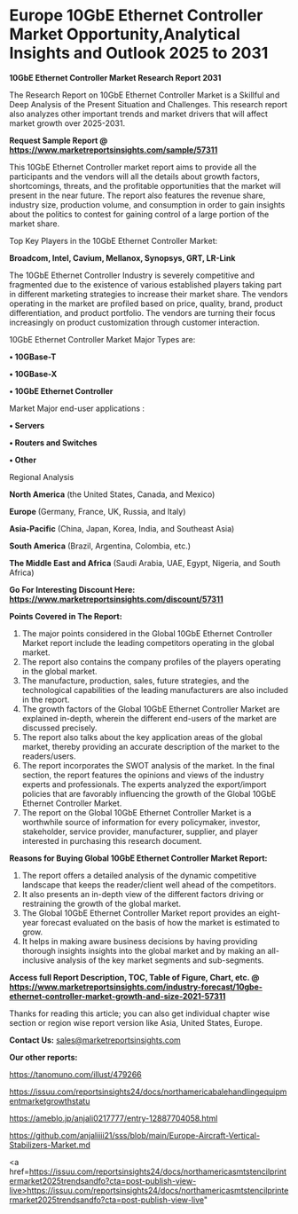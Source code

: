 # Europe 10GbE Ethernet Controller Market Opportunity,Analytical Insights and Outlook 2025 to 2031

<strong>10GbE Ethernet Controller Market Research Report 2031</strong>

The Research Report on 10GbE Ethernet Controller Market is a Skillful and Deep Analysis of the Present Situation and Challenges. This research report also analyzes other important trends and market drivers that will affect market growth over 2025-2031.

<strong>Request Sample Report @ <a href=https://www.marketreportsinsights.com/sample/57311>https://www.marketreportsinsights.com/sample/57311</a></strong>

This 10GbE Ethernet Controller market report aims to provide all the participants and the vendors will all the details about growth factors, shortcomings, threats, and the profitable opportunities that the market will present in the near future. The report also features the revenue share, industry size, production volume, and consumption in order to gain insights about the politics to contest for gaining control of a large portion of the market share.

Top Key Players in the 10GbE Ethernet Controller Market:

<strong>Broadcom, Intel, Cavium, Mellanox, Synopsys, GRT, LR-Link</strong>

The 10GbE Ethernet Controller Industry is severely competitive and fragmented due to the existence of various established players taking part in different marketing strategies to increase their market share. The vendors operating in the market are profiled based on price, quality, brand, product differentiation, and product portfolio. The vendors are turning their focus increasingly on product customization through customer interaction.

10GbE Ethernet Controller Market Major Types are:

<strong>• 10GBase-T

• 10GBase-X

• 10GbE Ethernet Controller</strong>

Market Major end-user applications :

<strong>• Servers

• Routers and Switches

• Other</strong>

Regional Analysis

</u><strong><b>North America</b></strong> (the United States, Canada, and Mexico)

<strong><b>Europe </b></strong>(Germany, France, UK, Russia, and Italy)

<strong><b>Asia-Pacific</b></strong> (China, Japan, Korea, India, and Southeast Asia)

<strong><b>South America</b></strong> (Brazil, Argentina, Colombia, etc.)

<strong><b>The Middle East and Africa</b></strong> (Saudi Arabia, UAE, Egypt, Nigeria, and South Africa)

<strong>Go For Interesting Discount Here: <a href=https://www.marketreportsinsights.com/discount/57311>https://www.marketreportsinsights.com/discount/57311</a></strong>

<strong>Points Covered in The Report:</strong>
<ol>
  <li>The major points considered in the Global 10GbE Ethernet Controller Market report include the leading competitors operating in the global market.</li>
  <li>The report also contains the company profiles of the players operating in the global market.</li>
  <li>The manufacture, production, sales, future strategies, and the technological capabilities of the leading manufacturers are also included in the report.</li>
  <li>The growth factors of the Global 10GbE Ethernet Controller Market are explained in-depth, wherein the different end-users of the market are discussed precisely.</li>
  <li>The report also talks about the key application areas of the global market, thereby providing an accurate description of the market to the readers/users.</li>
  <li>The report incorporates the SWOT analysis of the market. In the final section, the report features the opinions and views of the industry experts and professionals. The experts analyzed the export/import policies that are favorably influencing the growth of the Global 10GbE Ethernet Controller Market.</li>
  <li>The report on the Global 10GbE Ethernet Controller Market is a worthwhile source of information for every policymaker, investor, stakeholder, service provider, manufacturer, supplier, and player interested in purchasing this research document.</li>
</ol>
<strong>Reasons for Buying Global 10GbE Ethernet Controller Market Report:</strong>

<ol>
  <li>The report offers a detailed analysis of the dynamic competitive landscape that keeps the reader/client well ahead of the competitors.</li>
  <li>It also presents an in-depth view of the different factors driving or restraining the growth of the global market.</li>
  <li>The Global 10GbE Ethernet Controller Market report provides an eight-year forecast evaluated on the basis of how the market is estimated to grow.</li>
  <li>It helps in making aware business decisions by having providing thorough insights insights into the global market and by making an all-inclusive analysis of the key market segments and sub-segments.</li>
</ol>
<strong>Access full Report Description, TOC, Table of Figure, Chart, etc. @ <a href=https://www.marketreportsinsights.com/industry-forecast/10gbe-ethernet-controller-market-growth-and-size-2021-57311>https://www.marketreportsinsights.com/industry-forecast/10gbe-ethernet-controller-market-growth-and-size-2021-57311</a></strong>


Thanks for reading this article; you can also get individual chapter wise section or region wise report version like Asia, United States, Europe.

<strong>Contact Us:</strong>
sales@marketreportsinsights.com

<strong>Our other reports:</strong>

<a href=https://tanomuno.com/illust/479266>https://tanomuno.com/illust/479266</a>

<a href=https://issuu.com/reportsinsights24/docs/northamericabalehandlingequipmentmarketgrowthstatu>https://issuu.com/reportsinsights24/docs/northamericabalehandlingequipmentmarketgrowthstatu</a>

<a href=https://ameblo.jp/anjali0217777/entry-12887704058.html>https://ameblo.jp/anjali0217777/entry-12887704058.html</a>

<a href=https://github.com/anjaliiii21/sss/blob/main/Europe-Aircraft-Vertical-Stabilizers-Market.md>https://github.com/anjaliiii21/sss/blob/main/Europe-Aircraft-Vertical-Stabilizers-Market.md</a>

<a href=https://issuu.com/reportsinsights24/docs/northamericasmtstencilprintermarket2025trendsandfo?cta=post-publish-view-live>https://issuu.com/reportsinsights24/docs/northamericasmtstencilprintermarket2025trendsandfo?cta=post-publish-view-live</a>"
